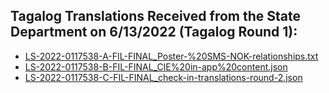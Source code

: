 
## Tagalog Translations Received from the State Department on 6/13/2022 (Tagalog Round 1):
- [LS-2022-0117538-A-FIL-FINAL_Poster-%20SMS-NOK-relationships.txt](https://github.com/department-of-veterans-affairs/va.gov-team/blob/master/products/health-care/checkin/translations/tagalog-round-1/LS-2022-0117538-A-FIL-FINAL_Poster-%20SMS-NOK-relationships.txt)
- [LS-2022-0117538-B-FIL-FINAL_CIE%20in-app%20content.json](https://github.com/department-of-veterans-affairs/va.gov-team/blob/master/products/health-care/checkin/translations/tagalog-round-1/LS-2022-0117538-B-FIL-FINAL_CIE%20in-app%20content.json)
- [LS-2022-0117538-C-FIL-FINAL_check-in-translations-round-2.json](https://github.com/department-of-veterans-affairs/va.gov-team/blob/master/products/health-care/checkin/translations/tagalog-round-1/LS-2022-0117538-C-FIL-FINAL_check-in-translations-round-2.json)
